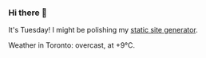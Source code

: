 ### Hi there :wave:

It's Tuesday! I might be polishing my [static site generator](https://github.com/bewuethr/pandoc-bash-blog).

Weather in Toronto: overcast, at +9°C.
